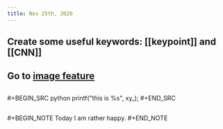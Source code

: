 ```yaml
---
title: Nov 25th, 2020
---
```


## Create some useful keywords: [[keypoint]] and [[CNN]]
## Go to [image feature](keypoint)
##
#+BEGIN_SRC python
printf("this is %s", xy_);
#+END_SRC
##
#+BEGIN_NOTE
Today I am rather happy.
#+END_NOTE
##
